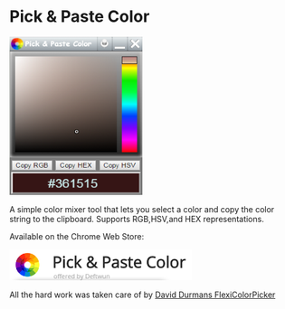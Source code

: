 # Pick & Paste Color

![ScreenShot](/screenshots/simple.png?raw=true)

A simple color mixer tool that lets you select a color and copy the color string to the clipboard. Supports RGB,HSV,and HEX representations. 

Available on the Chrome Web Store:

<a href ="https://chrome.google.com/webstore/detail/pick-paste-color/fpccmfpagfacgdoampheiejfhjcghbmj?authuser=1">
<img src="screenshots/chromeStore.png">
</a>

All the hard work was taken care of by [David Durmans FlexiColorPicker ](https://github.com/DavidDurman/FlexiColorPicker)
